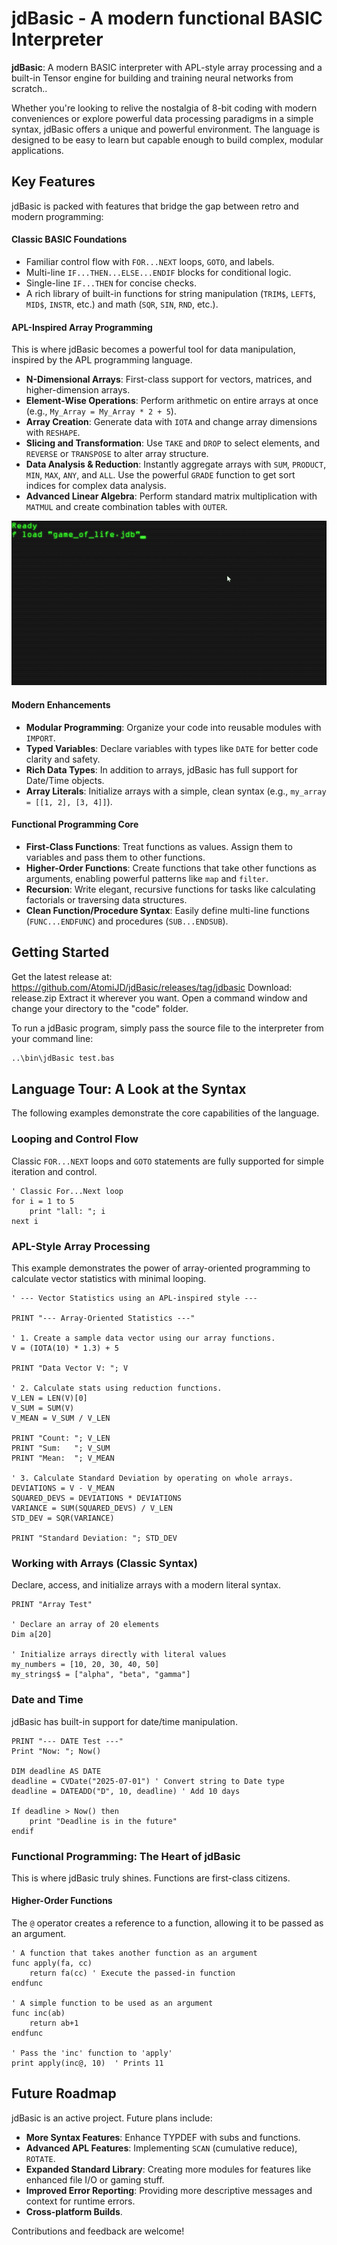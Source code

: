 # jdBasic - A modern functional BASIC Interpreter

**jdBasic**: A modern BASIC interpreter with APL-style array processing and a built-in Tensor engine for building and training neural networks from scratch..

Whether you're looking to relive the nostalgia of 8-bit coding with modern conveniences or explore powerful data processing paradigms in a simple syntax, jdBasic offers a unique and powerful environment. The language is designed to be easy to learn but capable enough to build complex, modular applications.

## Key Features

jdBasic is packed with features that bridge the gap between retro and modern programming:

#### Classic BASIC Foundations

* Familiar control flow with `FOR...NEXT` loops, `GOTO`, and labels.
* Multi-line `IF...THEN...ELSE...ENDIF` blocks for conditional logic.
* Single-line `IF...THEN` for concise checks.
* A rich library of built-in functions for string manipulation (`TRIM$`, `LEFT$`, `MID$`, `INSTR`, etc.) and math (`SQR`, `SIN`, `RND`, etc.).

#### APL-Inspired Array Programming

This is where jdBasic becomes a powerful tool for data manipulation, inspired by the APL programming language.

* **N-Dimensional Arrays**: First-class support for vectors, matrices, and higher-dimension arrays.
* **Element-Wise Operations**: Perform arithmetic on entire arrays at once (e.g., `My_Array = My_Array * 2 + 5`).
* **Array Creation**: Generate data with `IOTA` and change array dimensions with `RESHAPE`.
* **Slicing and Transformation**: Use `TAKE` and `DROP` to select elements, and `REVERSE` or `TRANSPOSE` to alter array structure.
* **Data Analysis & Reduction**: Instantly aggregate arrays with `SUM`, `PRODUCT`, `MIN`, `MAX`, `ANY`, and `ALL`. Use the powerful `GRADE` function to get sort indices for complex data analysis.
* **Advanced Linear Algebra**: Perform standard matrix multiplication with `MATMUL` and create combination tables with `OUTER`.

 ![APL Demo](demo.gif)

#### Modern Enhancements

* **Modular Programming**: Organize your code into reusable modules with `IMPORT`.
* **Typed Variables**: Declare variables with types like `DATE` for better code clarity and safety.
* **Rich Data Types**: In addition to arrays, jdBasic has full support for Date/Time objects.
* **Array Literals**: Initialize arrays with a simple, clean syntax (e.g., `my_array = [[1, 2], [3, 4]]`).

#### Functional Programming Core 

* **First-Class Functions**: Treat functions as values. Assign them to variables and pass them to other functions.
* **Higher-Order Functions**: Create functions that take other functions as arguments, enabling powerful patterns like `map` and `filter`.
* **Recursion**: Write elegant, recursive functions for tasks like calculating factorials or traversing data structures.
* **Clean Function/Procedure Syntax**: Easily define multi-line functions (`FUNC...ENDFUNC`) and procedures (`SUB...ENDSUB`).

## Getting Started

Get the latest release at: https://github.com/AtomiJD/jdBasic/releases/tag/jdbasic
Download: release.zip
Extract it wherever you want.
Open a command window and change your directory to the "code" folder.

To run a jdBasic program, simply pass the source file to the interpreter from your command line:

```sh
..\bin\jdBasic test.bas
```

## Language Tour: A Look at the Syntax

The following examples demonstrate the core capabilities of the language.

### Looping and Control Flow

Classic `FOR...NEXT` loops and `GOTO` statements are fully supported for simple iteration and control.

```basic
' Classic For...Next loop
for i = 1 to 5
    print "lall: "; i
next i
```

### APL-Style Array Processing

This example demonstrates the power of array-oriented programming to calculate vector statistics with minimal looping.

```basic
' --- Vector Statistics using an APL-inspired style ---

PRINT "--- Array-Oriented Statistics ---"

' 1. Create a sample data vector using our array functions.
V = (IOTA(10) * 1.3) + 5

PRINT "Data Vector V: "; V

' 2. Calculate stats using reduction functions.
V_LEN = LEN(V)[0]
V_SUM = SUM(V)
V_MEAN = V_SUM / V_LEN

PRINT "Count: "; V_LEN
PRINT "Sum:   "; V_SUM
PRINT "Mean:  "; V_MEAN

' 3. Calculate Standard Deviation by operating on whole arrays.
DEVIATIONS = V - V_MEAN
SQUARED_DEVS = DEVIATIONS * DEVIATIONS
VARIANCE = SUM(SQUARED_DEVS) / V_LEN
STD_DEV = SQR(VARIANCE)

PRINT "Standard Deviation: "; STD_DEV
```

### Working with Arrays (Classic Syntax)

Declare, access, and initialize arrays with a modern literal syntax.

```basic
PRINT "Array Test"

' Declare an array of 20 elements
Dim a[20]

' Initialize arrays directly with literal values
my_numbers = [10, 20, 30, 40, 50]
my_strings$ = ["alpha", "beta", "gamma"]
```

### Date and Time

jdBasic has built-in support for date/time manipulation.

```basic
PRINT "--- DATE Test ---"
Print "Now: "; Now()

DIM deadline AS DATE
deadline = CVDate("2025-07-01") ' Convert string to Date type
deadline = DATEADD("D", 10, deadline) ' Add 10 days

If deadline > Now() then
    print "Deadline is in the future"
endif
```

### Functional Programming: The Heart of jdBasic

This is where jdBasic truly shines. Functions are first-class citizens.

#### Higher-Order Functions

The `@` operator creates a reference to a function, allowing it to be passed as an argument.

```basic
' A function that takes another function as an argument
func apply(fa, cc)
    return fa(cc) ' Execute the passed-in function
endfunc

' A simple function to be used as an argument
func inc(ab)
    return ab+1
endfunc

' Pass the 'inc' function to 'apply'
print apply(inc@, 10)  ' Prints 11
```

## Future Roadmap

jdBasic is an active project. Future plans include:

* **More Syntax Features**: Enhance TYPDEF with subs and functions.
* **Advanced APL Features**: Implementing `SCAN` (cumulative reduce), `ROTATE`.
* **Expanded Standard Library**: Creating more modules for features like enhanced file I/O or gaming stuff.
* **Improved Error Reporting**: Providing more descriptive messages and context for runtime errors.
* **Cross-platform Builds**.

Contributions and feedback are welcome!